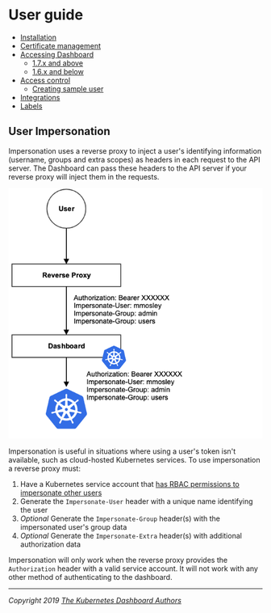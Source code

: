 # User guide

* [Installation](installation.md)
* [Certificate management](certificate-management.md)
* [Accessing Dashboard](accessing-dashboard/README.md)
  * [1.7.x and above](accessing-dashboard/1.7.x-and-above.md)
  * [1.6.x and below](accessing-dashboard/1.6.x-and-below.md)
* [Access control](access-control/README.md)
  * [Creating sample user](access-control/creating-sample-user.md)
* [Integrations](integrations.md)
* [Labels](labels.md)

## User Impersonation

Impersonation uses a reverse proxy to inject a user's identifying information (username, groups and extra scopes) as headers in each request to the API server. The Dashboard can pass these headers to the API server if your reverse proxy will inject them in the requests.

![Impersonation Architecture](images/dashboard-impersonation.png "Impersonation Architecture")

Impersonation is useful in situations where using a user's token isn't available, such as cloud-hosted Kubernetes services.  To use impersonation a reverse proxy must:

1. Have a Kubernetes service account that [has RBAC permissions to impersonate other users](https://kubernetes.io/docs/reference/access-authn-authz/authentication/#user-impersonation)
2. Generate the `Impersonate-User` header with a unique name identifying the user
3. *Optional* Generate the `Impersonate-Group` header(s) with the impersonated user's group data
4. *Optional* Generate the `Impersonate-Extra` header(s) with additional authorization data

Impersonation will only work when the reverse proxy provides the `Authorization` header with a valid service account.  It will not work with any other method of authenticating to the dashboard.


----
_Copyright 2019 [The Kubernetes Dashboard Authors](https://github.com/kubernetes/dashboard/graphs/contributors)_
